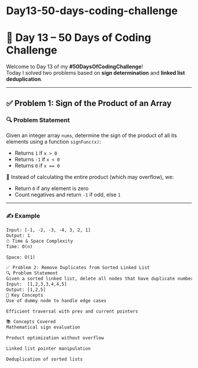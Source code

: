 # Day13-50-days-coding-challenge
# 🚀 Day 13 – 50 Days of Coding Challenge

Welcome to Day 13 of my **#50DaysOfCodingChallenge**!  
Today I solved two problems based on **sign determination** and **linked list deduplication**.

---

## ✅ Problem 1: Sign of the Product of an Array

### 🔍 Problem Statement

Given an integer array `nums`, determine the sign of the product of all its elements using a function `signFunc(x)`:
- Returns `1` if `x > 0`
- Returns `-1` if `x < 0`
- Returns `0` if `x == 0`

🔗 Instead of calculating the entire product (which may overflow), we:
- Return `0` if any element is zero
- Count negatives and return `-1` if odd, else `1`

---

### ✍️ Example

```txt
Input: [-1, -2, -3, -4, 3, 2, 1]
Output: 1
⏱ Time & Space Complexity
Time: O(n)

Space: O(1)

✅ Problem 2: Remove Duplicates from Sorted Linked List
🔍 Problem Statement
Given a sorted linked list, delete all nodes that have duplicate numbers, leaving only distinct numbers.
Input:  [1,2,3,3,4,4,5]
Output: [1,2,5]
🔧 Key Concepts
Use of dummy node to handle edge cases

Efficient traversal with prev and current pointers

📚 Concepts Covered
Mathematical sign evaluation

Product optimization without overflow

Linked list pointer manipulation

Deduplication of sorted lists
